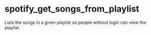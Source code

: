 # spotify_get_songs_from_playlist
Lists the songs in a given playlist so people without login can view the playlist.
